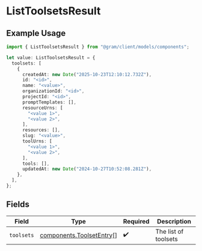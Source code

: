 # ListToolsetsResult

## Example Usage

```typescript
import { ListToolsetsResult } from "@gram/client/models/components";

let value: ListToolsetsResult = {
  toolsets: [
    {
      createdAt: new Date("2025-10-23T12:10:12.732Z"),
      id: "<id>",
      name: "<value>",
      organizationId: "<id>",
      projectId: "<id>",
      promptTemplates: [],
      resourceUrns: [
        "<value 1>",
        "<value 2>",
      ],
      resources: [],
      slug: "<value>",
      toolUrns: [
        "<value 1>",
        "<value 2>",
      ],
      tools: [],
      updatedAt: new Date("2024-10-27T10:52:08.281Z"),
    },
  ],
};
```

## Fields

| Field                                                                | Type                                                                 | Required                                                             | Description                                                          |
| -------------------------------------------------------------------- | -------------------------------------------------------------------- | -------------------------------------------------------------------- | -------------------------------------------------------------------- |
| `toolsets`                                                           | [components.ToolsetEntry](../../models/components/toolsetentry.md)[] | :heavy_check_mark:                                                   | The list of toolsets                                                 |